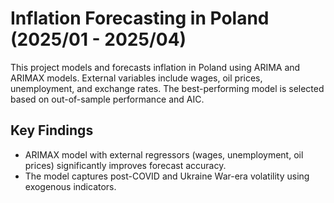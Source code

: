# Inflation Forecasting in Poland (2025/01 - 2025/04)

This project models and forecasts inflation in Poland using ARIMA and ARIMAX models. External variables include wages, oil prices, unemployment, and exchange rates. The best-performing model is selected based on out-of-sample performance and AIC.

## Key Findings
- ARIMAX model with external regressors (wages, unemployment, oil prices) significantly improves forecast accuracy.
- The model captures post-COVID and Ukraine War-era volatility using exogenous indicators.
